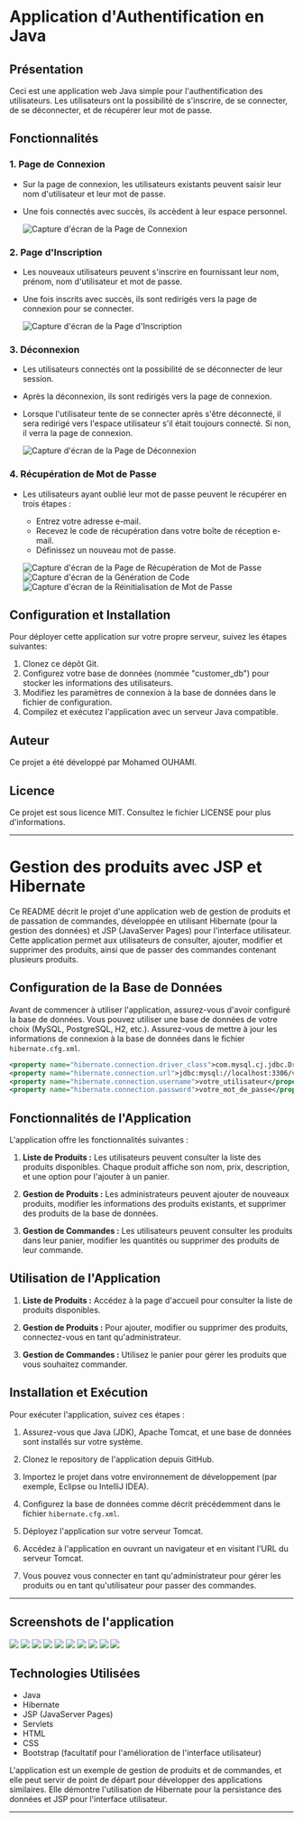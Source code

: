 # Application d'Authentification en Java

## Présentation
Ceci est une application web Java simple pour l'authentification des utilisateurs. Les utilisateurs ont la possibilité de s'inscrire, de se connecter, de se déconnecter, et de récupérer leur mot de passe.

## Fonctionnalités
### 1. Page de Connexion
- Sur la page de connexion, les utilisateurs existants peuvent saisir leur nom d'utilisateur et leur mot de passe.
- Une fois connectés avec succès, ils accèdent à leur espace personnel.

   ![Capture d'écran de la Page de Connexion](images/signin.png)

### 2. Page d'Inscription
- Les nouveaux utilisateurs peuvent s'inscrire en fournissant leur nom, prénom, nom d'utilisateur et mot de passe.
- Une fois inscrits avec succès, ils sont redirigés vers la page de connexion pour se connecter.

   ![Capture d'écran de la Page d'Inscription](images/signup.png)

### 3. Déconnexion
- Les utilisateurs connectés ont la possibilité de se déconnecter de leur session.
- Après la déconnexion, ils sont redirigés vers la page de connexion.
- Lorsque l'utilisateur tente de se connecter après s'être déconnecté, il sera redirigé vers l'espace utilisateur s'il était toujours connecté. Si non, il verra la page de connexion.

   ![Capture d'écran de la Page de Déconnexion](images/panel.png)

### 4. Récupération de Mot de Passe
- Les utilisateurs ayant oublié leur mot de passe peuvent le récupérer en trois étapes :
  - Entrez votre adresse e-mail.
  - Recevez le code de récupération dans votre boîte de réception e-mail.
  - Définissez un nouveau mot de passe.

   ![Capture d'écran de la Page de Récupération de Mot de Passe](images/recoverpassword.png)
   ![Capture d'écran de la Génération de Code](images/codegen.png)
   ![Capture d'écran de la Réinitialisation de Mot de Passe](images/resetpassword.png)

## Configuration et Installation
Pour déployer cette application sur votre propre serveur, suivez les étapes suivantes:
1. Clonez ce dépôt Git.
2. Configurez votre base de données (nommée "customer_db") pour stocker les informations des utilisateurs.
3. Modifiez les paramètres de connexion à la base de données dans le fichier de configuration.
4. Compilez et exécutez l'application avec un serveur Java compatible.

## Auteur
Ce projet a été développé par Mohamed OUHAMI.

## Licence
Ce projet est sous licence MIT. Consultez le fichier LICENSE pour plus d'informations.


---

# Gestion des produits avec JSP et Hibernate

Ce README décrit le projet d'une application web de gestion de produits et de passation de commandes, développée en utilisant Hibernate (pour la gestion des données) et JSP (JavaServer Pages) pour l'interface utilisateur. Cette application permet aux utilisateurs de consulter, ajouter, modifier et supprimer des produits, ainsi que de passer des commandes contenant plusieurs produits.

## Configuration de la Base de Données

Avant de commencer à utiliser l'application, assurez-vous d'avoir configuré la base de données. Vous pouvez utiliser une base de données de votre choix (MySQL, PostgreSQL, H2, etc.). Assurez-vous de mettre à jour les informations de connexion à la base de données dans le fichier `hibernate.cfg.xml`.

```xml
<property name="hibernate.connection.driver_class">com.mysql.cj.jdbc.Driver</property>
<property name="hibernate.connection.url">jdbc:mysql://localhost:3306/votre_base_de_donnees</property>
<property name="hibernate.connection.username">votre_utilisateur</property>
<property name="hibernate.connection.password">votre_mot_de_passe</property>
```

## Fonctionnalités de l'Application

L'application offre les fonctionnalités suivantes :

1. **Liste de Produits :** Les utilisateurs peuvent consulter la liste des produits disponibles. Chaque produit affiche son nom, prix, description, et une option pour l'ajouter à un panier.

2. **Gestion de Produits :** Les administrateurs peuvent ajouter de nouveaux produits, modifier les informations des produits existants, et supprimer des produits de la base de données.

3. **Gestion de Commandes :** Les utilisateurs peuvent consulter les produits dans leur panier, modifier les quantités ou supprimer des produits de leur commande.

## Utilisation de l'Application

1. **Liste de Produits :** Accédez à la page d'accueil pour consulter la liste de produits disponibles.

2. **Gestion de Produits :** Pour ajouter, modifier ou supprimer des produits, connectez-vous en tant qu'administrateur.

3. **Gestion de Commandes :** Utilisez le panier pour gérer les produits que vous souhaitez commander.

## Installation et Exécution

Pour exécuter l'application, suivez ces étapes :

1. Assurez-vous que Java (JDK), Apache Tomcat, et une base de données sont installés sur votre système.

2. Clonez le repository de l'application depuis GitHub.

3. Importez le projet dans votre environnement de développement (par exemple, Eclipse ou IntelliJ IDEA).

4. Configurez la base de données comme décrit précédemment dans le fichier `hibernate.cfg.xml`.

5. Déployez l'application sur votre serveur Tomcat.

6. Accédez à l'application en ouvrant un navigateur et en visitant l'URL du serveur Tomcat.

7. Vous pouvez vous connecter en tant qu'administrateur pour gérer les produits ou en tant qu'utilisateur pour passer des commandes.

---
## Screenshots de l'application

![](/images/1.png)
![](/images/2.png)
![](/images/3.png)
![](/images/4.png)
![](/images/5.png)
![](/images/6.png)
![](/images/7.png)
![](/images/8.png)
![](/images/9.png)
![](/images/10.png)


## Technologies Utilisées

- Java
- Hibernate
- JSP (JavaServer Pages)
- Servlets
- HTML
- CSS
- Bootstrap (facultatif pour l'amélioration de l'interface utilisateur)

L'application est un exemple de gestion de produits et de commandes, et elle peut servir de point de départ pour développer des applications similaires. Elle démontre l'utilisation de Hibernate pour la persistance des données et JSP pour l'interface utilisateur.

---

